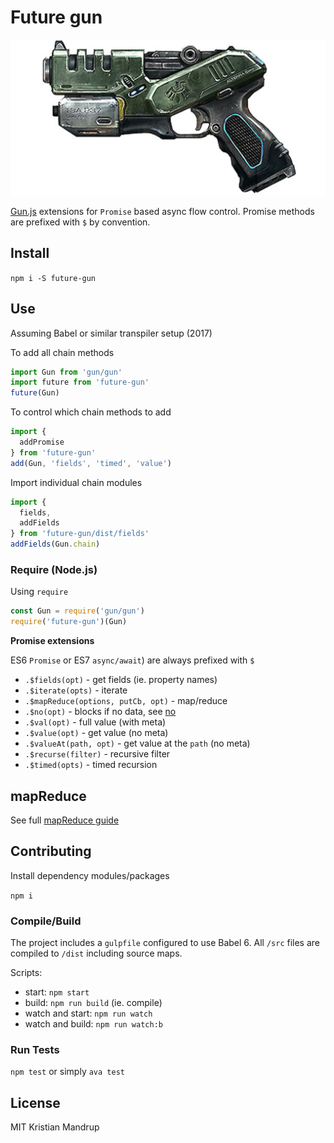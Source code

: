 # Future gun

![future-gun](https://github.com/kristianmandrup/future-gun/raw/master/futuregun.png)

[Gun.js](http://gun.js.org/) extensions for `Promise` based async flow control.
Promise methods are prefixed with `$` by convention.

## Install

`npm i -S future-gun`

## Use

Assuming Babel or similar transpiler setup (2017)

To add all chain methods

```js
import Gun from 'gun/gun'
import future from 'future-gun'
future(Gun)
```

To control which chain methods to add

```js
import {
  addPromise
} from 'future-gun'
add(Gun, 'fields', 'timed', 'value')
```

Import individual chain modules

```js
import {
  fields,
  addFields
} from 'future-gun/dist/fields'
addFields(Gun.chain)
```

### Require (Node.js)

Using `require`

```js
const Gun = require('gun/gun')
require('future-gun')(Gun)
```

**Promise extensions**

ES6 `Promise` or ES7 `async/await`) are always prefixed with `$`

- `.$fields(opt)` - get fields (ie. property names)
- `.$iterate(opts)` - iterate
- `.$mapReduce(options, putCb, opt)` - map/reduce
- `.$no(opt)` - blocks if no data, see [no](https://github.com/amark/gun/wiki/Snippets-(v0.3.x)#-no)
- `.$val(opt)` - full value (with meta)
- `.$value(opt)` - get value (no meta)
- `.$valueAt(path, opt)` - get value at the `path` (no meta)
- `.$recurse(filter)` - recursive filter
- `.$timed(opts)` - timed recursion

## mapReduce

See full [mapReduce guide](https://github.com/kristianmandrup/gun-edge/Map-Reduce.md)

## Contributing

Install dependency modules/packages

`npm i`

### Compile/Build

The project includes a `gulpfile` configured to use Babel 6.
All `/src` files are compiled to `/dist` including source maps.

Scripts:

- start: `npm start`
- build: `npm run build` (ie. compile)
- watch and start: `npm run watch`
- watch and build: `npm run watch:b`

### Run Tests

`npm test` or simply `ava test`

## License

MIT Kristian Mandrup
